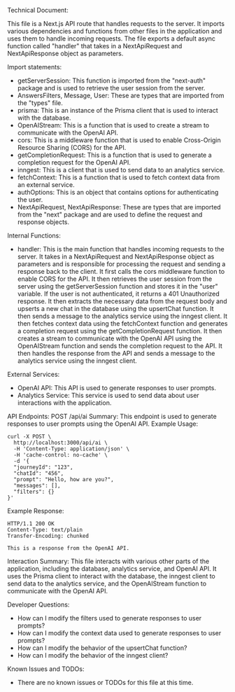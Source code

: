 Technical Document:

This file is a Next.js API route that handles requests to the server. It imports various dependencies and functions from other files in the application and uses them to handle incoming requests. The file exports a default async function called "handler" that takes in a NextApiRequest and NextApiResponse object as parameters.

Import statements:
- getServerSession: This function is imported from the "next-auth" package and is used to retrieve the user session from the server.
- AnswersFilters, Message, User: These are types that are imported from the "types" file.
- prisma: This is an instance of the Prisma client that is used to interact with the database.
- OpenAIStream: This is a function that is used to create a stream to communicate with the OpenAI API.
- cors: This is a middleware function that is used to enable Cross-Origin Resource Sharing (CORS) for the API.
- getCompletionRequest: This is a function that is used to generate a completion request for the OpenAI API.
- inngest: This is a client that is used to send data to an analytics service.
- fetchContext: This is a function that is used to fetch context data from an external service.
- authOptions: This is an object that contains options for authenticating the user.
- NextApiRequest, NextApiResponse: These are types that are imported from the "next" package and are used to define the request and response objects.

Internal Functions:
- handler: This is the main function that handles incoming requests to the server. It takes in a NextApiRequest and NextApiResponse object as parameters and is responsible for processing the request and sending a response back to the client. It first calls the cors middleware function to enable CORS for the API. It then retrieves the user session from the server using the getServerSession function and stores it in the "user" variable. If the user is not authenticated, it returns a 401 Unauthorized response. It then extracts the necessary data from the request body and upserts a new chat in the database using the upsertChat function. It then sends a message to the analytics service using the inngest client. It then fetches context data using the fetchContext function and generates a completion request using the getCompletionRequest function. It then creates a stream to communicate with the OpenAI API using the OpenAIStream function and sends the completion request to the API. It then handles the response from the API and sends a message to the analytics service using the inngest client.

External Services:
- OpenAI API: This API is used to generate responses to user prompts.
- Analytics Service: This service is used to send data about user interactions with the application.

API Endpoints:
POST /api/ai
Summary: This endpoint is used to generate responses to user prompts using the OpenAI API.
Example Usage:
```
curl -X POST \
  http://localhost:3000/api/ai \
  -H 'Content-Type: application/json' \
  -H 'cache-control: no-cache' \
  -d '{
  "journeyId": "123",
  "chatId": "456",
  "prompt": "Hello, how are you?",
  "messages": [],
  "filters": {}
}'
```
Example Response:
```
HTTP/1.1 200 OK
Content-Type: text/plain
Transfer-Encoding: chunked

This is a response from the OpenAI API.
```

Interaction Summary:
This file interacts with various other parts of the application, including the database, analytics service, and OpenAI API. It uses the Prisma client to interact with the database, the inngest client to send data to the analytics service, and the OpenAIStream function to communicate with the OpenAI API.

Developer Questions:
- How can I modify the filters used to generate responses to user prompts?
- How can I modify the context data used to generate responses to user prompts?
- How can I modify the behavior of the upsertChat function?
- How can I modify the behavior of the inngest client?

Known Issues and TODOs:
- There are no known issues or TODOs for this file at this time.